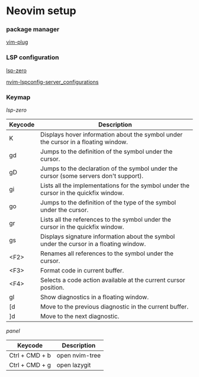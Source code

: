 # Neovim setup

### package manager

[vim-plug](https://github.com/junegunn/vim-plug)


### LSP configuration

[lsp-zero](https://lsp-zero.netlify.app/v3.x/)

[nvim-lspconfig-server\_configurations](https://github.com/neovim/nvim-lspconfig/blob/master/doc/server_configurations.md)

### Keymap

*lsp-zero*

| Keycode | Description |
|---|---|
| K | Displays hover information about the symbol under the cursor in a floating window. |
| gd | Jumps to the definition of the symbol under the cursor. |
| gD | Jumps to the declaration of the symbol under the cursor (some servers don't support). |
| gi | Lists all the implementations for the symbol under the cursor in the quickfix window. |
| go | Jumps to the definition of the type of the symbol under the cursor. |
| gr | Lists all the references to the symbol under the cursor in the quickfix window. |
| gs | Displays signature information about the symbol under the cursor in a floating window. |
| \<F2> | Renames all references to the symbol under the cursor. |
| \<F3> | Format code in current buffer. |
| \<F4> | Selects a code action available at the current cursor position. |
| gl | Show diagnostics in a floating window. |
| [d | Move to the previous diagnostic in the current buffer. |
| ]d | Move to the next diagnostic. |

*panel*

| Keycode | Description |
|---|---|
| Ctrl + CMD + b | open nvim-tree |
| Ctrl + CMD + g | open lazygit |
